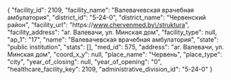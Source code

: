 {
    "facility_id": 2109,
    "facility_name": "Валевачевская врачебная амбулатория",
    "district_id": "5-24-0",
    "district_name": "Червенский район",
    "facility_url": "https:\/\/www.chervenmed.by\/struktura",
    "facility_address": "аг. Валевачи, ул. Минская дом",
    "facility_type": null,
    "ap_1": "17",
    "name": "Валевачевская врачебная амбулатория",
    "state": "public institution",
    "stats": [],
    "med_id": 575,
    "address": "аг. Валевачи, ул. Минская дом",
    "coord_x_y": null,
    "place_name": "Червень",
    "place_type": "city",
    "year_of_closing": null,
    "year_of_opening": "0",
    "healthcare_facility_key": 2109,
    "administrative_division_id": "5-24-0"
}